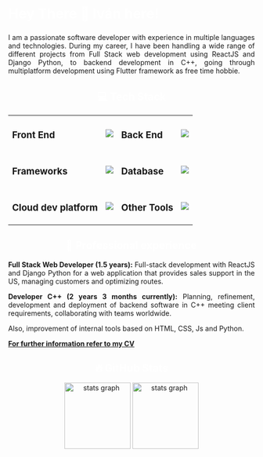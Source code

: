 <h1 align="left" style="color:white;" >Hey There 👋 Iván here! </h1>

###

<p align="justify">
I am a passionate software developer with experience in multiple languages and technologies. During my career, I have been handling a wide range of different projects from Full Stack web development using ReactJS and Django Python, to backend development in C++, going through multiplatform development using Flutter framework as free time hobbie.
</p>

<h2 align="center" style="color:white;" >💻 Tech Stack</h2>
<table>
    <tr>
        <td><h3 align="left">Front End</h3></td>
        <td> 
            <a href="#">
                <img src="https://skillicons.dev/icons?i=html,css,js,dart&theme=dark" />
            </a>
        </td>
        <td><h3 align="left">Back End</h3></td>
        <td><a href="#"><img src="https://skillicons.dev/icons?i=cpp,py,js&theme=dark" /></a></td>
    </tr>
    <tr>
        <td><h3 align="left">Frameworks</h3></td>
        <td>
          <a href="#"><img src="https://skillicons.dev/icons?i=react,nextjs,django,flutter&theme=dark"/></a>
        </td>
        <td><h3 align="left">Database</h3></td>
        <td><a href="#"><img src="https://skillicons.dev/icons?i=postgres,sqlite,mysql,mongodb&theme=dark"/></a>
        </td>
    </tr>
    <tr>
        <td><h3 align="left">Cloud dev platform</h3></td>
        <td><a href="#"><img src="https://skillicons.dev/icons?i=firebase,appwrite&theme=dark"/></a></td>
        <td><h3 align="left">Other Tools</h3></td>
        <td><a href="#"><img src="https://skillicons.dev/icons?i=linux,docker,heroku,nextjs,postman,postgres,py,remix,appwrite,remix&theme=dark&perline=5"/></a></td>
    </tr>
</table>

<h2 align="center" style="color:white;" >💼 Professional experience</h2>
<p align="justify"><strong>Full Stack Web Developer (1.5 years):</strong>
Full-stack development with ReactJS and Django Python for a web application
that provides sales support in the US, managing customers and optimizing routes.
</p>
<p align="justify"><strong>Developer C++ (2 years 3 months currently):</strong>
Planning, refinement, development and deployment of backend software in C++ meeting client requirements, collaborating with teams worldwide.

Also, improvement of internal tools based on HTML, CSS, Js and Python.

</p>

<strong><a href="https://drive.google.com/file/d/16T4bDMx5JkL0JP2XLkzxl6o9GQKtHq7C/view?usp=sharing" target="_blank" rel="noopener noreferrer">For further information refer to my CV</a> </strong>

<h2 align="center" style="color:white;" >🔥 GitHub Stats</h2>
<div align="center">

  <img src="https://github-readme-stats.vercel.app/api?username=ivanlpjc&theme=tokyonight&hide_border=false&include_all_commits=true&count_private=true" height="135" alt="stats graph"  />
<img src="https://github-readme-streak-stats.herokuapp.com/?user=ivanlpjc&theme=tokyonight&hide_border=false" height="135" alt="stats graph"  />

</div>
